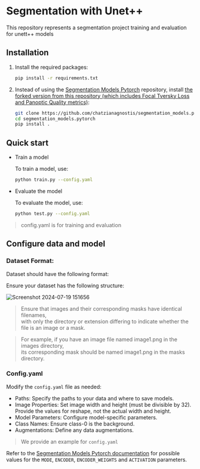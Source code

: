 # Segmentation with Unet++

This repository represents a segmentation project training and evaluation for unett++ models

## Installation
1. Install the required packages:
   ```bash
   pip install -r requirements.txt
2. Instead of using the [Segmentation Models Pytorch](https://github.com/qubvel-org/segmentation_models.pytorch) repository, install [the forked version from this repository (which includes Focal Tversky Loss and Panoptic Quality metrics)](https://github.com/chatzianagnostis/segmentation_models.pytorch):
    ```bash
    git clone https://github.com/chatzianagnostis/segmentation_models.pytorch.git
    cd segmentation_models.pytorch
    pip install .


## Quick start
- Train a model
 
  To train a model, use:
  ```bash
  python train.py --config.yaml
  
- Evaluate the model
 
  To evaluate the model, use:
  ```bash
  python test.py --config.yaml

> config.yaml is for training and evaluation

## Configure data and model

### Dataset Format:
   
Dataset should have the following format:       

Ensure your dataset has the following structure:                                                                             

![Screenshot 2024-07-19 151656](https://github.com/user-attachments/assets/adb7d363-de71-4f68-9888-630c5da39f99)

>Ensure that images and their corresponding masks have identical filenames,                            
>with only the directory or extension differing to indicate whether the file is an image or a mask.    
                                                                                                       
>For example, if you have an image file named image1.png in the images directory,                      
>its corresponding mask should be named image1.png in the masks directory.


### Config.yaml

Modify the `config.yaml` file as needed:
- Paths: Specify the paths to your data and where to save models.
- Image Properties: Set image width and height (must be divisible by 32). Provide the values for reshape, not the actual width and height.
- Model Parameters: Configure model-specific parameters.
- Class Names: Ensure class-0 is the background.
- Augmentations: Define any data augmentations.

> We provide an example for `config.yaml`

Refer to the [Segmentation Models Pytorch documentation](https://smp.readthedocs.io/en/latest/) for possible values for the `MODE`, `ENCODER`, `ENCODER_WEIGHTS` and `ACTIVATION` parameters.


